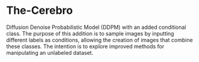 # The-Cerebro
Diffusion Denoise Probabilistic Model (DDPM) with an added conditional class. The purpose of this addition is to sample images by inputting different labels as conditions, allowing the creation of images that combine these classes. The intention is to explore improved methods for manipulating an unlabeled dataset.
